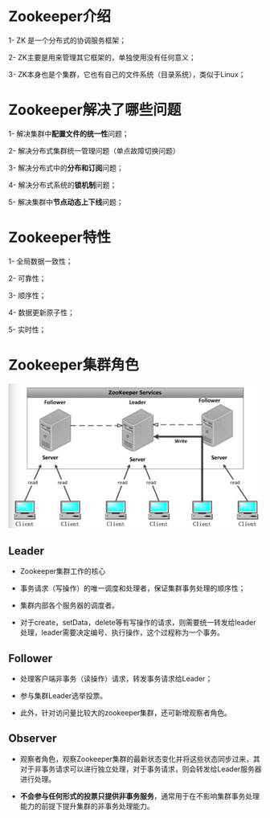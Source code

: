 # Zookeeper介绍

1- ZK 是一个分布式的协调服务框架；

2- ZK主要是用来管理其它框架的，单独使用没有任何意义；

3- ZK本身也是个集群，它也有自己的文件系统（目录系统），类似于Linux；





# Zookeeper解决了哪些问题



1- 解决集群中**配置文件的统一性**问题； 

2- 解决分布式集群统一管理问题（单点故障切换问题）

3- 解决分布式中的**分布和订阅**问题；

4- 解决分布式系统的**锁机制**问题；

5- 解决集群中**节点动态上下线**问题； 







# Zookeeper特性

1- 全局数据一致性； 

2- 可靠性；

3- 顺序性； 

4- 数据更新原子性； 

5- 实时性； 







# Zookeeper集群角色



![zookeeper集群角色](.\image\zookeeper集群角色.jpg)



## Leader

- Zookeeper集群工作的核心

- 事务请求（写操作）的唯一调度和处理者，保证集群事务处理的顺序性；

- 集群内部各个服务器的调度者。

- 对于create，setData，delete等有写操作的请求，则需要统一转发给leader处理，leader需要决定编号、执行操作，这个过程称为一个事务。

  

## Follower

- 处理客户端非事务（读操作）请求，转发事务请求给Leader；

- 参与集群Leader选举投票。

- 此外，针对访问量比较大的zookeeper集群，还可新增观察者角色。

  

## Observer

- 观察者角色，观察Zookeeper集群的最新状态变化并将这些状态同步过来，其对于非事务请求可以进行独立处理，对于事务请求，则会转发给Leader服务器进行处理。

- **不会参与任何形式的投票只提供非事务服务**，通常用于在不影响集群事务处理能力的前提下提升集群的非事务处理能力。

